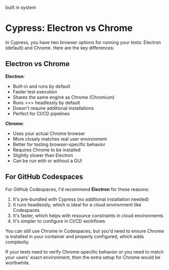built in system

# Cypress: Electron vs Chrome

In Cypress, you have two browser options for running your tests: Electron (default) and Chrome. Here are the key differences:

## Electron vs Chrome

**Electron**:
- Built-in and runs by default
- Faster test execution
- Shares the same engine as Chrome (Chromium)
- Runs >>> headlessly by default
- Doesn't require additional installations
- Perfect for CI/CD pipelines

**Chrome**:
- Uses your actual Chrome browser
- More closely matches real user environment
- Better for testing browser-specific behavior
- Requires Chrome to be installed
- Slightly slower than Electron
- Can be run with or without a GUI

## For GitHub Codespaces

For GitHub Codespaces, I'd recommend **Electron** for these reasons:

1. It's pre-bundled with Cypress (no additional installation needed)
2. It runs headlessly, which is ideal for a cloud environment like Codespaces
3. It's faster, which helps with resource constraints in cloud environments
4. It's simpler to configure in CI/CD workflows

You can still use Chrome in Codespaces, but you'd need to ensure Chrome is installed in your container and properly configured, which adds complexity.

If your tests need to verify Chrome-specific behavior or you need to match your users' exact environment, then the extra setup for Chrome would be worthwhile.